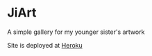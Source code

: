 # JiArt

A simple gallery for my younger sister's artwork

Site is deployed at [Heroku](bit.ly/Ji-Art)
